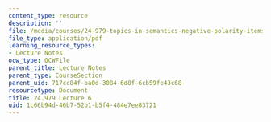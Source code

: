 ```yaml
---
content_type: resource
description: ''
file: /media/courses/24-979-topics-in-semantics-negative-polarity-items-fall-2018/1c66b94d46b752b1b5f4484e7ee83721_MIT24_979F18_lec6.pdf
file_type: application/pdf
learning_resource_types:
- Lecture Notes
ocw_type: OCWFile
parent_title: Lecture Notes
parent_type: CourseSection
parent_uid: 717cc84f-ba0d-3084-6d8f-6cb59fe43c68
resourcetype: Document
title: 24.979 Lecture 6
uid: 1c66b94d-46b7-52b1-b5f4-484e7ee83721
---
```

